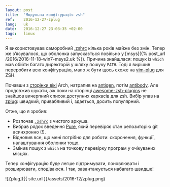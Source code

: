 ```yaml
---
layout: post
title:  "Модульна конфігурація zsh"
ref:    2016-12-27-zplug
lang:   uk
date:   2016-12-27 23:03:35 +02:00
tags:   linux
---
```


Я використовував саморобний [.zshrc](https://github.com/sakhnik/dotfiles/blob/master/.zshrc~)
кілька років майже без змін. Тепер же з’ясувалося, що оболонка запускається повільно
у [msys]({% post_url /2016/2016-11-18-win7-msys2.uk %}).
Причина знайшлася: пошук із `which` мав обійти багато директорій у шляху пошуку `PATH`.
Тоді я вирішив переробити всю конфігурацію, мало ж бути щось схоже на
[vim-plug](https://github.com/junegunn/vim-plug) для ZSH.

Почавши з [сторінки вікі](https://wiki.archlinux.org/index.php/zsh) Arch,
натрапив на [antigen](https://github.com/zsh-users/antigen), потім
[antibody](https://github.com/getantibody/antibody). Але продовжив шукати,
аж поки на сторінці [awesome-zsh-plugins](https://github.com/unixorn/awesome-zsh-plugins)
не знайшов вичерпний список доступних каркасів для zsh. Вибір упав на
[zplug](https://github.com/zplug/zplug): швидкий, привабливий і, здається,
досить популярний.

Отже, що я зробив:

* Розпочав [`.zshrc`](https://github.com/sakhnik/dotfiles/blob/master/.zshrc) з чистого аркуша.
* Вибрав рядок введення [Pure](https://github.com/sindresorhus/pure), який
  перевіряє стан репозиторію git асинхронно (!).
* Відновив все, що мені потрібно для роботи: скорочення, функції, налаштування оболонки тощо.
* Змінив пошук з `which` на точкову перевірку програм у очікуваних місцях.

Тепер конфігурацію буде легше підтримувати, поновлювати і розширювати, сподіваюся.
І так, завантажується набагато швидше!

![Zplug]({{ site.url }}/assets/2016-12/zplug.png)
